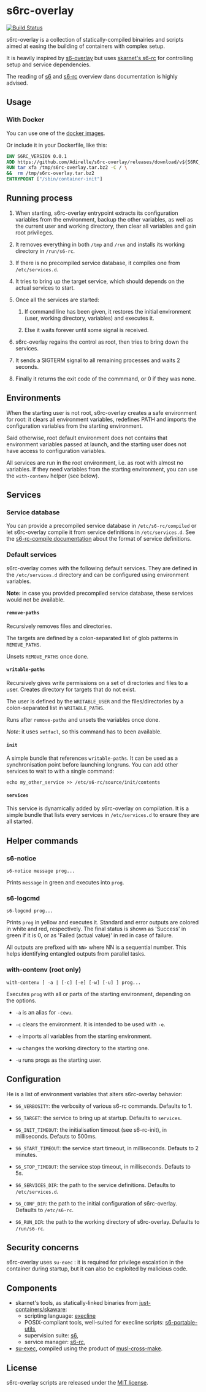 s6rc-overlay
============

[![Build Status](https://travis-ci.org/Adirelle/s6rc-overlay.svg?branch=master)](https://travis-ci.org/Adirelle/s6rc-overlay)

s6rc-overlay is a collection of statically-compiled binairies and scripts aimed
at easing the building of containers with complex setup.

It is heavily inspired by
[s6-overlay](https://github.com/just-containers/s6-overlay/) but uses
[skarnet's s6-rc](http://www.skarnet.org/software/s6-rc/) for controlling setup
and service dependencies.

The reading of [s6](http://skarnet.org/software/s6) and
[s6-rc](http://skarnet.org/software/s6-rc) overview dans documentation is
highly advised.

Usage
-----

### With Docker

You can use one of the [docker images](https://hub.docker.com/r/adirelle/s6rc-overlay/).

Or include it in your Dockerfile, like this:

```Dockerfile
ENV S6RC_VERSION 0.0.1
ADD https://github.com/Adirelle/s6rc-overlay/releases/download/v${S6RC_VERSION}/s6rc-overlay-v${S6RC_VERSION}-amd64.tar.bz2 /tmp/s6rc-overlay.tar.bz2
RUN tar xfa /tmp/s6rc-overlay.tar.bz2 -C / \
&&  rm /tmp/s6rc-overlay.tar.bz2
ENTRYPOINT ["/sbin/container-init"]
```

Running process
---------------

1. When starting, s6rc-overlay entrypoint extracts its configuration variables
from the environment, backup the other variables, as well as the current user
and working directory, then clear all variables and gain root privileges.

2. It removes everything in both `/tmp` and `/run` and installs its working
directory in `/run/s6-rc`.

3. If there is no precompiled service database, it compiles one from
`/etc/services.d`.

4. It tries to bring up the target
service, which should depends on the actual services to start.

5. Once all the services are started:

    1. If command line has been given, it restores the initial environment
(user, working directory, variables) and executes it.

    2. Else it waits forever until some signal is received.

6. s6rc-overlay regains the control as root, then tries to bring down the
services.

7. It sends a SIGTERM signal to all remaining processes and waits 2 seconds.

8.  Finally it returns the exit code of the commmand, or 0 if they was none.

Environments
------------

When the starting user is not root, s6rc-overlay creates a safe environment for
root: it clears all environment variables, redefines PATH and imports the
configuration variables from the starting environment.

Said otherwise, root default environment does not contains that environment
variables passed at launch, and the starting user does not have access to
configuration variables.

All services are run in the root environment, i.e. as root with almost no
variables. If they need variables from the starting environment, you
can use the `with-contenv` helper (see below).

Services
--------

### Service database

You can provide a precompiled service database in `/etc/s6-rc/compiled` or let
s6rc-overlay compile it from service definitions in `/etc/services.d`.  See the
[s6-rc-compile documentation](http://skarnet.org/software/s6-rc/s6-rc-compile.html) about
the format of service definitions.

### Default services

s6rc-overlay comes with the following default services. They are defined in the
`/etc/services.d` directory and can be configured using environment variables.

**Note:** in case you provided precompiled service database, these services
would not be available.

#### `remove-paths`

Recursively removes files and directories.

The targets are defined by a colon-separated list of glob patterns in `REMOVE_PATHS`.

Unsets `REMOVE_PATHS` once done.

#### `writable-paths`

Recursively gives write permissions on a set of directories and files to a user. Creates
directory for targets that do not exist.

The user is defined by the `WRITABLE_USER` and the files/directories by a colon-separated
list in  `WRITABLE_PATHS`.

Runs after `remove-paths` and unsets the variables once done.

*Note*: it uses `setfacl`, so this command has to been available.

#### `init`

A simple bundle that references `writable-paths`. It can be used as a
synchronisation point before launching longruns. You can add other services to
wait to with a single command:

```
echo my_other_service >> /etc/s6-rc/source/init/contents
```

#### `services`

This service is dynamically added by s6rc-overlay on compilation. It is a
simple bundle that lists every services in `/etc/services.d` to ensure they are
all started.

Helper commands
---------------

### s6-notice

    s6-notice message prog...

Prints `message` in green and executes into `prog`.

### s6-logcmd

    s6-logcmd prog...

Prints `prog` in yellow and executes it. Standard and error outputs are colored
in white and red, respectively. The final status is shown as 'Success' in green
if it is 0, or as 'Failed (actual value)' in red in case of failure.

All outputs are prefixed with `NN>` where NN is a sequential number. This helps
identifying entangled outputs from parallel tasks.

### with-contenv (root only)

    with-contenv [ -a | [-c] [-e] [-w] [-u] ] prog...

Executes `prog` with all or parts of the starting environment, depending on the
options.

* `-a` is an alias for `-cewu`.

* `-c` clears the environment. It is intended to be used with `-e`.

* `-e` imports all variables from the starting environment.

* `-w` changes the working directory to the starting one.

* `-u` runs progs as the starting user.

Configuration
-------------

He is a list of environment variables that alters s6rc-overlay behavior:

* `S6_VERBOSITY`: the verbosity of various s6-rc commands. Defaults to 1.

* `S6_TARGET`: the service to bring up at startup. Defaults to `services`.

* `S6_INIT_TIMEOUT`: the initialisation timeout (see s6-rc-init), in
milliseconds. Defauts to 500ms.

* `S6_START_TIMEOUT`: the service start timeout, in milliseconds. Defauts to 2
minutes.

* `S6_STOP_TIMEOUT`: the service stop timeout, in milliseconds. Defauts to 5s.

* `S6_SERVICES_DIR`: the path to the service definitions. Defaults to
`/etc/services.d`.

* `S6_CONF_DIR`: the path to the initial configuration of s6rc-overlay. Defaults
to `/etc/s6-rc`.

* `S6_RUN_DIR`: the path to the working directory of s6rc-overlay. Defaults to
`/run/s6-rc`.

Security concerns
-----------------

s6rc-overlay uses `su-exec` : it is required for privilege escalation in the
container during startup, but it can also be exploited by malicious code.

Components
----------

 * skarnet's tools, as statically-linked binaries from [just-containers/skaware](https://github.com/just-containers/skaware/):
   * scripting language: [execline](http://www.skarnet.org/software/execline/)
   * POSIX-compliant tools, well-suited for execline scripts: [s6-portable-utils](http://www.skarnet.org/software/s6-portable-utils/),
   * supervision suite: [s6](http://www.skarnet.org/software/s6/),
   * service manager: [s6-rc](http://www.skarnet.org/software/s6-rc/),
 * [su-exec](https://github.com/ncopa/su-exec), compiled using the product of [musl-cross-make](https://github.com/just-containers/musl-cross-make).

License
-------

s6rc-overlay scripts are released under the [MIT license](LICENSE.md).
